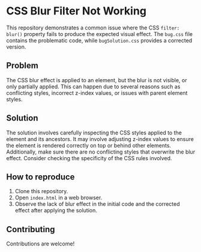 # CSS Blur Filter Not Working

This repository demonstrates a common issue where the CSS `filter: blur()` property fails to produce the expected visual effect. The `bug.css` file contains the problematic code, while `bugSolution.css` provides a corrected version.

## Problem

The CSS blur effect is applied to an element, but the blur is not visible, or only partially applied. This can happen due to several reasons such as conflicting styles, incorrect z-index values, or issues with parent element styles.

## Solution

The solution involves carefully inspecting the CSS styles applied to the element and its ancestors.  It may involve adjusting z-index values to ensure the element is rendered correctly on top or behind other elements.  Additionally, make sure there are no conflicting styles that overwrite the blur effect. Consider checking the specificity of the CSS rules involved.

## How to reproduce

1. Clone this repository.
2. Open `index.html` in a web browser.
3. Observe the lack of blur effect in the initial code and the corrected effect after applying the solution.

## Contributing

Contributions are welcome!